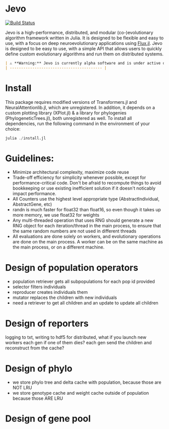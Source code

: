 # Jevo

[![Build Status](https://github.com/jarbus/Jevo.jl/actions/workflows/CI.yml/badge.svg?branch=master)](https://github.com/jarbus/Jevo.jl/actions/workflows/CI.yml?query=branch%3Amaster)

Jevo is a high-performance, distributed, and modular (co-)evolutionary algorithm framework written in Julia. It is designed to be flexible and easy to use, with a focus on deep neuroevolutionary applications using [Flux.jl](https://fluxml.ai/Flux.jl/stable/). Jevo is designed to be easy to use, with a simple API that allows users to quickly define custom evolutionary algorithms and run them on distributed systems.


```markdown
| ⚠️ **Warning:** Jevo is currently alpha software and is under active development. |
| ----------------------------------------- |
```

# Install

This package requires modified versions of Transformers.jl and NeuralAttentionlib.jl, which are unregistered. In addition, it depends on a custom plotting library (XPlot.jl) & a library for phylogenies (PhylogeneticTrees.jl), both unregistered as well. To install all dependencies, run the following command in the environment of your choice:

```julia
julia ./install.jl
```

# Guidelines:

- Minimize architectural complexity, maximize code reuse
- Trade-off efficiency for simplicity whenever possible, except for performance-critical code. Don't be afraid to recompute things to avoid bookkeeping or use existing inefficient solution if it doesn't noticably impact performance.
- All Counters use the highest level appropriate type (AbstractIndividual, AbstractGene, etc)
- randn is much faster for float32 than float16, so even though it takes up more memory, we use float32 for weights
- Any multi-threaded operation that uses RNG should generate a new RNG object for each iteration/thread in the main process, to ensure that the same random numbers are not used in different threads
- All evaluations are done solely on workers, and evolutionary operations are done on the main process. A worker can be on the same machine as the main process, or on a different machine.


# Design of population operators

- population retriever gets all subpopulations for each pop id provided
- selector filters individuals 
- reproducer creates individuals them
- mutator replaces the children with new individuals
- need a retriever to get all children and an update to update all children

# Design of reporters
logging to txt, writing to hdf5
for distributed, what if you launch new workers each gen if one of them dies?
each gen send the children and reconstruct from the cache?

# Design of phylo
- we store phylo tree and delta cache with population, because those are NOT LRU
- we store genotype cache and weight cache outside of population because those ARE LRU

# Design of gene pool
